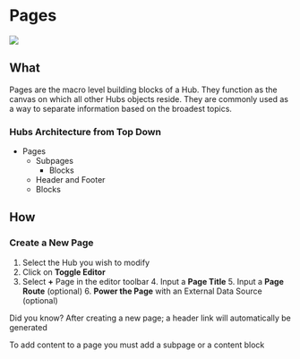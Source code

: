 # Pages 

![](../../assets/gifs/create-pages.gif)

## What
Pages are the macro level building blocks of a Hub. They function as the canvas on which all other Hubs objects reside. They are commonly used as a way to separate information based on the broadest topics. 

### Hubs Architecture from Top Down 

- Pages 
    - Subpages 
        - Blocks
    - Header and Footer 
    - Blocks 

## How 

### Create a New Page

1. Select the Hub you wish to modify 
2. Click on **Toggle Editor** 
3. Select **+** Page in the editor toolbar 
    4. Input a **Page Title** 
    5. Input a **Page Route** (optional) 
    6. **Power the Page** with an External Data Source (optional) 

<callout> Did you know? After creating a new page; a header link will automatically be generated </callout> 

<callout> To add content to a page you must add a subpage or a content block </callout>   

